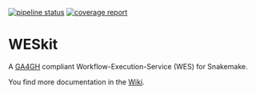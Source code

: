 [![pipeline status](https://gitlab.com/one-touch-pipeline/weskit/api/badges/master/pipeline.svg)](https://gitlab.com/one-touch-pipeline/weskit/api/-/commits/master) [![coverage report](https://gitlab.com/one-touch-pipeline/weskit/api/badges/master/coverage.svg)](https://gitlab.com/one-touch-pipeline/weskit/api/-/commits/master)

# WESkit

A [GA4GH](https://github.com/ga4gh/workflow-execution-service-schemas) compliant Workflow-Execution-Service (WES) for Snakemake.

You find more documentation in the [Wiki](https://gitlab.com/one-touch-pipeline/weskit/documentation).

